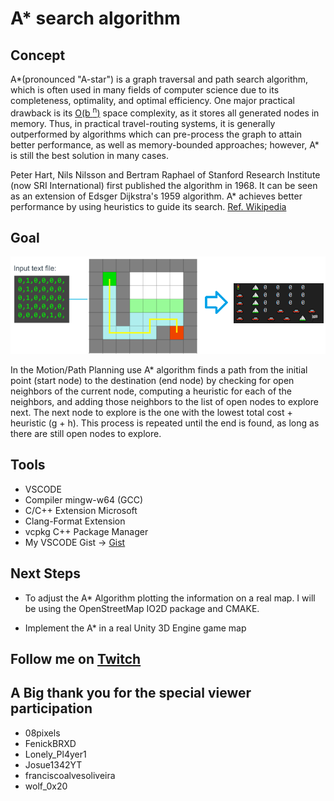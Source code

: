 # A\* search algorithm

## Concept

A*(pronounced "A-star") is a graph traversal and path search algorithm, which is often used in many fields of computer science due to its completeness, optimality, and optimal efficiency. One major practical drawback is its [O(b <sup>n</sup>)](https://www.bigocheatsheet.com/) space complexity, as it stores all generated nodes in memory. Thus, in practical travel-routing systems, it is generally outperformed by algorithms which can pre-process the graph to attain better performance, as well as memory-bounded approaches; however, A* is still the best solution in many cases.

Peter Hart, Nils Nilsson and Bertram Raphael of Stanford Research Institute (now SRI International) first published the algorithm in 1968. It can be seen as an extension of Edsger Dijkstra's 1959 algorithm. A* achieves better performance by using heuristics to guide its search.
[Ref. Wikipedia](https://en.wikipedia.org/wiki/A*\_search_algorithm)

## Goal

![Map example](Goal.png)

In the Motion/Path Planning use A\* algorithm finds a path from the initial point (start node) to the destination (end node) by checking for open neighbors of the current node, computing a heuristic for each of the neighbors, and adding those neighbors to the list of open nodes to explore next. The next node to explore is the one with the lowest total cost + heuristic (g + h). This process is repeated until the end is found, as long as there are still open nodes to explore.

## Tools

- VSCODE
- Compiler mingw-w64 (GCC)
- C/C++ Extension Microsoft
- Clang-Format Extension
- vcpkg C++ Package Manager
- My VSCODE Gist -> [Gist](https://gist.github.com/rsaz/34382ec3cf94d8e436976fe5268d7a49)

## Next Steps

- To adjust the A\* Algorithm plotting the information on a real map. I will be using the OpenStreetMap IO2D package and CMAKE.

- Implement the A\* in a real Unity 3D Engine game map

## Follow me on [Twitch](https://www.twitch.tv/id_akira)

## A Big thank you for the special viewer participation

- 08pixels
- FenickBRXD
- Lonely_Pl4yer1
- Josue1342YT
- franciscoalvesoliveira
- wolf_0x20
